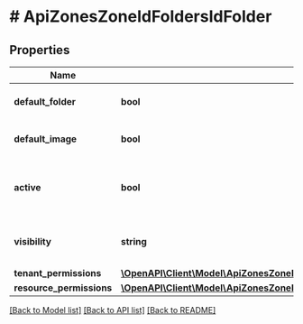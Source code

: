 # # ApiZonesZoneIdFoldersIdFolder

## Properties

Name | Type | Description | Notes
------------ | ------------- | ------------- | -------------
**default_folder** | **bool** |  | [optional] [default to false]
**default_image** | **bool** |  | [optional] [default to false]
**active** | **bool** | Activate &#x60;true&#x60; or disable &#x60;false&#x60; the folder | [optional]
**visibility** | **string** | Setting &#x60;private&#x60; or &#x60;public&#x60; | [optional] [default to 'private']
**tenant_permissions** | [**\OpenAPI\Client\Model\ApiZonesZoneIdFoldersIdFolderTenantPermissions[]**](ApiZonesZoneIdFoldersIdFolderTenantPermissions.md) |  | [optional]
**resource_permissions** | [**\OpenAPI\Client\Model\ApiZonesZoneIdDataStoresIdDatastoreResourcePermissions**](ApiZonesZoneIdDataStoresIdDatastoreResourcePermissions.md) |  | [optional]

[[Back to Model list]](../../README.md#models) [[Back to API list]](../../README.md#endpoints) [[Back to README]](../../README.md)
